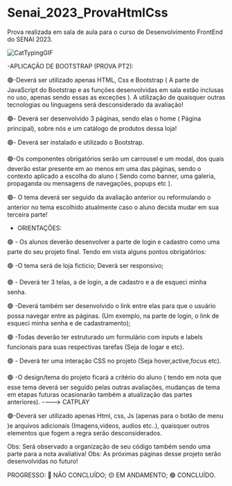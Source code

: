 # Senai_2023_ProvaHtmlCss
 Prova realizada em sala de aula para o curso de Desenvolvimento FrontEnd do SENAI 2023. 

![CatTypingGIF](https://github.com/amandallmoreira/Senai_2023_ProvaHtmlCss/assets/138037027/28adf674-1d9c-4c55-b62d-1ae8b26baf78)

-APLICAÇÃO DE BOOTSTRAP (PROVA PT2):

🟢-Deverá ser utilizado apenas HTML, Css e Bootstrap ( A parte de JavaScript do Bootstrap e as funções desenvolvidas em sala estão inclusas no uso, apenas sendo essas as exceções ). A utilização de quaisquer outras tecnologias ou linguagens será desconsiderado da avaliação!

🟢- Deverá ser desenvolvido 3 páginas, sendo elas o home ( Página principal), sobre nós e um catálogo de produtos dessa loja!

🟢- Deverá ser instalado e utilizado o Bootstrap. 

🟢-Os componentes obrigatórios serão um carrousel e um modal, dos quais deverão estar presente em ao menos em uma das
páginas, sendo o contexto aplicado a escolha do aluno ( Sendo como banner, uma galeria, propaganda ou mensagens de navegações, popups etc ).

🟢- O tema deverá ser seguido da avaliação anterior ou reformulando o anterior no tema escolhido atualmente caso o aluno decida mudar em sua terceira parte!

 - ORIENTAÇÕES:
   
🟢 - Os alunos deverão desenvolver a parte de login e cadastro como uma parte do seu projeto final. Tendo em vista alguns pontos obrigatórios:

🟢 -O tema será de loja ficticio; Deverá ser responsivo;  

🟢 - Deverá ter 3 telas, a de login, a de cadastro e a de esqueci minha senha.

🟢 -Deverá também ser desenvolvido o link entre elas para que o usuário possa navegar entre as páginas. (Um exemplo, na parte de login, o link de esqueci minha senha e de cadastramento);

🟢 -Todas deverão ter estruturado um formulário com inputs e labels funcionais para suas respectivas tarefas (Seja de logar e etc).

🟢 - Deverá ter uma interação CSS no projeto (Seja hover,active,focus etc).

🟢 -O design/tema do projeto ficará a critério do aluno ( tendo em nota que esse tema deverá ser seguido pelas outras avaliações, mudanças de tema em etapas futuras ocasionarão também a atualização das partes anteriores). ----> CATPLAY

🟢-Deverá ser utilizado apenas Html, css, Js (apenas para o botão de menu )e arquivos adicionais (Imagens,videos, audios etc..), quaisquer outros elementos que fogem a regra serão desconsiderados.


Obs: Será observado a organização de seu código também sendo uma parte para a nota avaliativa!
Obs: As próximas páginas desse projeto serão desenvolvidas no futuro!

PROGRESSO:
🔴 NÃO CONCLUÍDO;
🟡 EM ANDAMENTO;
🟢 CONCLUÍDO.

